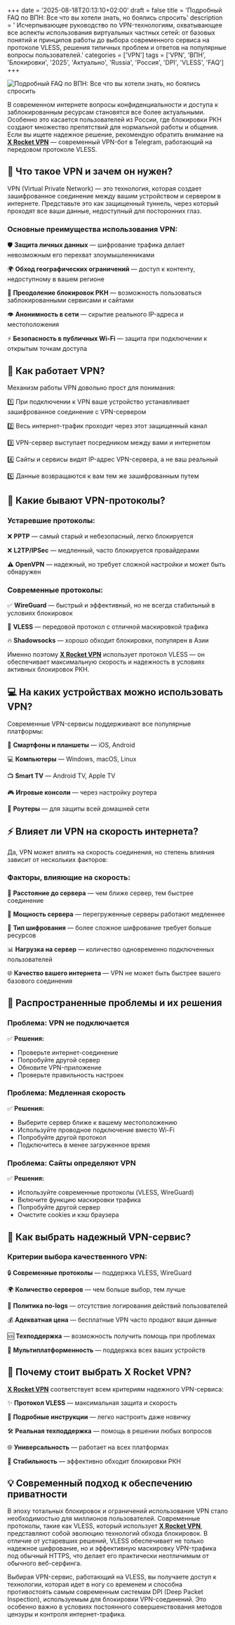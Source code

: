 +++
date = '2025-08-18T20:13:10+02:00'
draft = false
title = 'Подробный FAQ по ВПН: Все что вы хотели знать, но боялись спросить'
description = ' Исчерпывающее руководство по VPN-технологиям, охватывающее все аспекты использования виртуальных частных сетей: от базовых понятий и принципов работы до выбора современного сервиса на протоколе VLESS, решения типичных проблем и ответов на популярные вопросы пользователей.'
categories = ['VPN']
tags = ['VPN', 'ВПН', 'Блокировки', '2025', 'Актуально', 'Russia', 'Россия', 'DPI', 'VLESS', 'FAQ']
+++

![Подробный FAQ по ВПН: Все что вы хотели знать, но боялись спросить](https://ladyfly-content.fra1.cdn.digitaloceanspaces.com/CDD6E7BA-C036-4173-9F8B-D5FCBA00E3EF.jpeg)

В современном интернете вопросы конфиденциальности и доступа к заблокированным ресурсам становятся все более актуальными. Особенно это касается пользователей из России, где блокировки РКН создают множество препятствий для нормальной работы и общения. Если вы ищете надежное решение, рекомендую обратить внимание на **[X Rocket VPN](https://t.me/X_Rocket_VPN_bot?start=ref-b-9)** — современный VPN-бот в Telegram, работающий на передовом протоколе VLESS.

## 🔐 Что такое VPN и зачем он нужен?

VPN (Virtual Private Network) — это технология, которая создает зашифрованное соединение между вашим устройством и сервером в интернете. Представьте это как защищенный туннель, через который проходят все ваши данные, недоступный для посторонних глаз.

### Основные преимущества использования VPN:

🛡️ **Защита личных данных** — шифрование трафика делает невозможным его перехват злоумышленниками

🌍 **Обход географических ограничений** — доступ к контенту, недоступному в вашем регионе

🚫 **Преодоление блокировок РКН** — возможность пользоваться заблокированными сервисами и сайтами

👁️ **Анонимность в сети** — скрытие реального IP-адреса и местоположения

⚡ **Безопасность в публичных Wi-Fi** — защита при подключении к открытым точкам доступа

## 🤔 Как работает VPN?

Механизм работы VPN довольно прост для понимания:

1️⃣ При подключении к VPN ваше устройство устанавливает зашифрованное соединение с VPN-сервером

2️⃣ Весь интернет-трафик проходит через этот защищенный канал

3️⃣ VPN-сервер выступает посредником между вами и интернетом

4️⃣ Сайты и сервисы видят IP-адрес VPN-сервера, а не ваш реальный

5️⃣ Данные возвращаются к вам тем же зашифрованным путем

## 📱 Какие бывают VPN-протоколы?

### Устаревшие протоколы:

❌ **PPTP** — самый старый и небезопасный, легко блокируется

❌ **L2TP/IPSec** — медленный, часто блокируется провайдерами

⚠️ **OpenVPN** — надежный, но требует сложной настройки и может быть обнаружен

### Современные протоколы:

✅ **WireGuard** — быстрый и эффективный, но не всегда стабильный в условиях блокировок

🚀 **VLESS** — передовой протокол с отличной маскировкой трафика

🔥 **Shadowsocks** — хорошо обходит блокировки, популярен в Азии

Именно поэтому **[X Rocket VPN](https://t.me/X_Rocket_VPN_bot?start=ref-b-9)** использует протокол VLESS — он обеспечивает максимальную скорость и надежность в условиях активных блокировок РКН.

## 💻 На каких устройствах можно использовать VPN?

Современные VPN-сервисы поддерживают все популярные платформы:

📱 **Смартфоны и планшеты** — iOS, Android

💻 **Компьютеры** — Windows, macOS, Linux

📺 **Smart TV** — Android TV, Apple TV

🎮 **Игровые консоли** — через настройку роутера

🔧 **Роутеры** — для защиты всей домашней сети

## ⚡ Влияет ли VPN на скорость интернета?

Да, VPN может влиять на скорость соединения, но степень влияния зависит от нескольких факторов:

### Факторы, влияющие на скорость:

📍 **Расстояние до сервера** — чем ближе сервер, тем быстрее соединение

💪 **Мощность сервера** — перегруженные серверы работают медленнее

🔐 **Тип шифрования** — более сложное шифрование требует больше ресурсов

📊 **Нагрузка на сервер** — количество одновременно подключенных пользователей

🌐 **Качество вашего интернета** — VPN не может быть быстрее вашего базового соединения

## 🚨 Распространенные проблемы и их решения

### Проблема: VPN не подключается

✅ **Решения:**
- Проверьте интернет-соединение
- Попробуйте другой сервер
- Обновите VPN-приложение
- Проверьте правильность настроек

### Проблема: Медленная скорость

✅ **Решения:**
- Выберите сервер ближе к вашему местоположению
- Используйте проводное подключение вместо Wi-Fi
- Попробуйте другой протокол
- Подключитесь в менее загруженное время

### Проблема: Сайты определяют VPN

✅ **Решения:**
- Используйте современные протоколы (VLESS, WireGuard)
- Включите функцию маскировки трафика
- Попробуйте другой сервер
- Очистите cookies и кэш браузера

## 🎯 Как выбрать надежный VPN-сервис?

### Критерии выбора качественного VPN:

🔒 **Современные протоколы** — поддержка VLESS, WireGuard

🌍 **Количество серверов** — чем больше выбор, тем лучше

📵 **Политика no-logs** — отсутствие логирования действий пользователей

💰 **Адекватная цена** — бесплатные VPN часто продают ваши данные

🆘 **Техподдержка** — возможность получить помощь при проблемах

📱 **Мультиплатформенность** — поддержка всех ваших устройств

## 🤝 Почему стоит выбрать X Rocket VPN?

**[X Rocket VPN](https://t.me/X_Rocket_VPN_bot?start=ref-b-9)** соответствует всем критериям надежного VPN-сервиса:

✨ **Протокол VLESS** — максимальная защита и скорость

📖 **Подробные инструкции** — легко настроить даже новичку

🛠️ **Реальная техподдержка** — помощь в решении любых вопросов

🌐 **Универсальность** — работает на всех платформах

🚀 **Стабильность** — эффективно обходит блокировки РКН

## 💡 Современный подход к обеспечению приватности

В эпоху тотальных блокировок и ограничений использование VPN стало необходимостью для миллионов пользователей. Современные протоколы, такие как VLESS, который использует **[X Rocket VPN](https://t.me/X_Rocket_VPN_bot?start=ref-b-9)**, представляют собой эволюцию технологий обхода блокировок. В отличие от устаревших решений, VLESS обеспечивает не только надежное шифрование, но и эффективную маскировку VPN-трафика под обычный HTTPS, что делает его практически неотличимым от обычного веб-серфинга.

Выбирая VPN-сервис, работающий на VLESS, вы получаете доступ к технологии, которая идет в ногу со временем и способна противостоять самым современным системам DPI (Deep Packet Inspection), используемым для блокировки VPN-соединений. Это особенно важно в условиях постоянного совершенствования методов цензуры и контроля интернет-трафика.